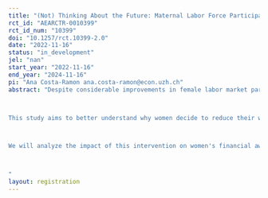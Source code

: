 ```yaml
---
title: "(Not) Thinking About the Future: Maternal Labor Force Participation"
rct_id: "AEARCTR-0010399"
rct_id_num: "10399"
doi: "10.1257/rct.10399-2.0"
date: "2022-11-16"
status: "in_development"
jel: "nan"
start_year: "2022-11-16"
end_year: "2024-11-16"
pi: "Ana Costa-Ramon ana.costa-ramon@econ.uzh.ch"
abstract: "Despite considerable improvements in female labor market participation in the last decades, having children still has sizeable negative effects on mothers' labor supply and earnings. The gender gap in earnings due to parenthood is particularly striking in Switzerland: six years after having their first child, women's earnings are 75% lower compared to those of men. This means that upon entrance into parenthood, women, on average, forego a large proportion of their potential lifetime income. Among other things, this results in women systematically saving less for retirement than men.  

This study aims to better understand why women decide to reduce their workload upon becoming mothers. We hypothesize that they do not fully factor in the longer-term financial costs of low or no labor force participation. To test this, we will conduct a field experiment among female teachers with children in Switzerland where we randomly inform women about the future long-term financial consequences of having a reduced workload. The treatment consists of an informational video discussing the long-term financial consequences for an example case and a tool that allows users to visualize the long-term financial implications of different workload scenarios for their individual case. We compare this treatment to a control group that receives videos with unrelated information.

We will analyze the impact of this intervention on women's financial awareness and behaviors, desired labor supply, and actual labor supply. 

"
layout: registration
---
```


